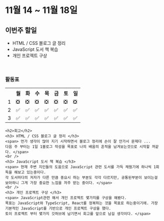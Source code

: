 <h1>11월 14 ~ 11월 18일</h1>

<h2> 이번주 할일 </h2>
<ul>
    <li> HTML / CSS 블로그 글 정리</li> 
    <li> JavaScript 도서 책 복습</li> 
    <li> 개인 프로젝트 구상</li>
</ul> 
<br/>
<h3> 활동표 </h3>
<table width=100%>
    <th></th>
    <th>월</th>
    <th>화</th>
    <th>수</th>
    <th>목</th>
    <th>금</th>
    <th>토</th>
    <th>일</th>
    <tr>
    <td>1</td>
    <td>❎</td>
    <td>❎</td>
    <td>❎</td>
    <td>❎</td>
    <td>❎</td>
    <td>❎</td>
    <td>❎</td>
    </tr>
    <tr>
    <td>2</td>
    <td>✅</td>
    <td>✅</td>
    <td>✅</td>
    <td>✅</td>
    <td>✅</td>
    <td>✅</td>
    <td>✅</td>
    </tr>
    <tr>
    <td>3</td>
    <td>✅</td>
    <td>✅</td>
    <td>✅</td>
    <td>✅</td>
    <td>✅</td>
    <td>✅</td>
    <td>✅</td>
    </tr>
    </table>
    
    <h2>회고</h2>
    <h3> HTML / CSS 블로그 글 정리 </h3>
    <span> 먼가 생각이 많아 지기 시작하면서 블로그 정리에 손이 잘 안가서 문제다 ...
    다음 주 부터는 1일 1블로그 작성을 목표로 나의 배움의 흔적을 남겨보는것으로 시작할 꺼같다. </span>
    <br />
    <h3> JavaScript 도서 책 복습 </h3>
    <span> 현재 주변 지인들의 도움으로 JavaScript 관련 도서를 가득 채웠기에 하나씩 1회독을 해보고 있는중이다.
    각 도서마다의 저자가 다른 만큼 중요시 하는 부분도 각각 다르지만, 공통된부분이 보이는걸 보아하니 그게 가장 중요한 느낌을 자주 받는 중이다. </span>
    <br />
    <h3> 개인 프로젝트 구상 </h3>
    <span> JavaScript관련 해서 개인 프로젝트 몇가지를 구상을 해봤다.
    목표는 JavaScript와 TypeScript, React를 정복하는 것을 목표로 하는중이기에. 가장 기본적인 JavaScript를 기반으로 개인 프로젝트 구상을 했다.
    토이 프로젝트 부터 몇가지 깃허브에 남기면서 회고를 앞으로 남길 생각이다. </span>
